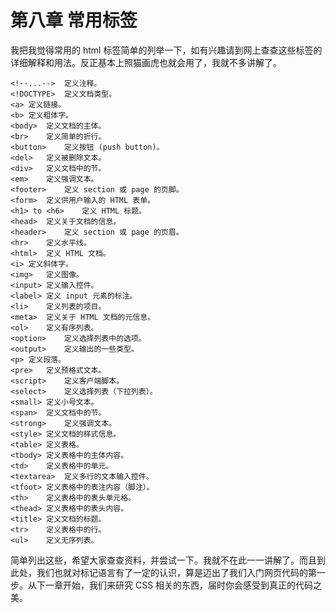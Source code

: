 第八章 常用标签
===

我把我觉得常用的 html 标签简单的列举一下，如有兴趣请到网上查查这些标签的详细解释和用法。反正基本上照猫画虎也就会用了，我就不多讲解了。

	<!--...-->	定义注释。
	<!DOCTYPE> 	定义文档类型。
	<a>	定义链接。
	<b>	定义粗体字。
	<body>	定义文档的主体。
	<br>	定义简单的折行。
	<button>	定义按钮 (push button)。
	<del>	定义被删除文本。
	<div>	定义文档中的节。
	<em>	定义强调文本。
	<footer>	定义 section 或 page 的页脚。
	<form>	定义供用户输入的 HTML 表单。
	<h1> to <h6>	定义 HTML 标题。
	<head>	定义关于文档的信息。
	<header>	定义 section 或 page 的页眉。
	<hr>	定义水平线。
	<html>	定义 HTML 文档。
	<i>	定义斜体字。
	<img>	定义图像。
	<input>	定义输入控件。
	<label>	定义 input 元素的标注。
	<li>	定义列表的项目。
	<meta>	定义关于 HTML 文档的元信息。
	<ol>	定义有序列表。
	<option>	定义选择列表中的选项。
	<output>	定义输出的一些类型。
	<p>	定义段落。
	<pre>	定义预格式文本。
	<script>	定义客户端脚本。
	<select>	定义选择列表（下拉列表）。
	<small>	定义小号文本。
	<span>	定义文档中的节。
	<strong>	定义强调文本。
	<style>	定义文档的样式信息。
	<table>	定义表格。
	<tbody>	定义表格中的主体内容。
	<td>	定义表格中的单元。
	<textarea>	定义多行的文本输入控件。
	<tfoot>	定义表格中的表注内容（脚注）。
	<th>	定义表格中的表头单元格。
	<thead>	定义表格中的表头内容。
	<title>	定义文档的标题。
	<tr>	定义表格中的行。
	<ul>	定义无序列表。

简单列出这些，希望大家查查资料，并尝试一下。我就不在此一一讲解了。而且到此处，我们也就对标记语言有了一定的认识，算是迈出了我们入门网页代码的第一步。从下一章开始，我们来研究 CSS 相关的东西，届时你会感受到真正的代码之美。